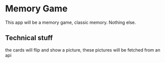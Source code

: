 # Memory Game

This app will be a memory game, classic memory. Nothing else.

## Technical stuff

the cards will flip and show a picture, these pictures will be fetched from an api

